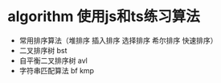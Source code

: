 # algorithm 使用js和ts练习算法
* 常用排序算法（堆排序 插入排序 选择排序 希尔排序 快速排序）
* 二叉排序树 bst
* 自平衡二叉排序树 avl
* 字符串匹配算法 bf kmp